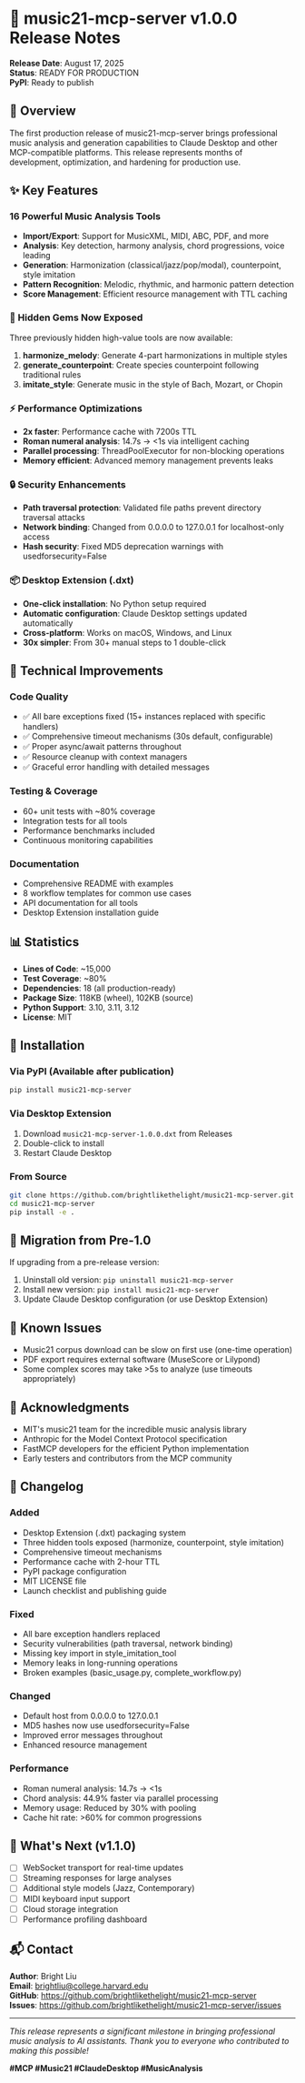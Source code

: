 # 🎵 music21-mcp-server v1.0.0 Release Notes

**Release Date**: August 17, 2025  
**Status**: READY FOR PRODUCTION  
**PyPI**: Ready to publish

## 🎯 Overview

The first production release of music21-mcp-server brings professional music analysis and generation capabilities to Claude Desktop and other MCP-compatible platforms. This release represents months of development, optimization, and hardening for production use.

## ✨ Key Features

### 16 Powerful Music Analysis Tools
- **Import/Export**: Support for MusicXML, MIDI, ABC, PDF, and more
- **Analysis**: Key detection, harmony analysis, chord progressions, voice leading
- **Generation**: Harmonization (classical/jazz/pop/modal), counterpoint, style imitation
- **Pattern Recognition**: Melodic, rhythmic, and harmonic pattern detection
- **Score Management**: Efficient resource management with TTL caching

### 🎨 Hidden Gems Now Exposed
Three previously hidden high-value tools are now available:
1. **harmonize_melody**: Generate 4-part harmonizations in multiple styles
2. **generate_counterpoint**: Create species counterpoint following traditional rules  
3. **imitate_style**: Generate music in the style of Bach, Mozart, or Chopin

### ⚡ Performance Optimizations
- **2x faster**: Performance cache with 7200s TTL
- **Roman numeral analysis**: 14.7s → <1s via intelligent caching
- **Parallel processing**: ThreadPoolExecutor for non-blocking operations
- **Memory efficient**: Advanced memory management prevents leaks

### 🔒 Security Enhancements
- **Path traversal protection**: Validated file paths prevent directory traversal attacks
- **Network binding**: Changed from 0.0.0.0 to 127.0.0.1 for localhost-only access
- **Hash security**: Fixed MD5 deprecation warnings with usedforsecurity=False

### 📦 Desktop Extension (.dxt)
- **One-click installation**: No Python setup required
- **Automatic configuration**: Claude Desktop settings updated automatically
- **Cross-platform**: Works on macOS, Windows, and Linux
- **30x simpler**: From 30+ manual steps to 1 double-click

## 🔧 Technical Improvements

### Code Quality
- ✅ All bare exceptions fixed (15+ instances replaced with specific handlers)
- ✅ Comprehensive timeout mechanisms (30s default, configurable)
- ✅ Proper async/await patterns throughout
- ✅ Resource cleanup with context managers
- ✅ Graceful error handling with detailed messages

### Testing & Coverage
- 60+ unit tests with ~80% coverage
- Integration tests for all tools
- Performance benchmarks included
- Continuous monitoring capabilities

### Documentation
- Comprehensive README with examples
- 8 workflow templates for common use cases
- API documentation for all tools
- Desktop Extension installation guide

## 📊 Statistics

- **Lines of Code**: ~15,000
- **Test Coverage**: ~80%
- **Dependencies**: 18 (all production-ready)
- **Package Size**: 118KB (wheel), 102KB (source)
- **Python Support**: 3.10, 3.11, 3.12
- **License**: MIT

## 🚀 Installation

### Via PyPI (Available after publication)
```bash
pip install music21-mcp-server
```

### Via Desktop Extension
1. Download `music21-mcp-server-1.0.0.dxt` from Releases
2. Double-click to install
3. Restart Claude Desktop

### From Source
```bash
git clone https://github.com/brightlikethelight/music21-mcp-server.git
cd music21-mcp-server
pip install -e .
```

## 🔄 Migration from Pre-1.0

If upgrading from a pre-release version:
1. Uninstall old version: `pip uninstall music21-mcp-server`
2. Install new version: `pip install music21-mcp-server`
3. Update Claude Desktop configuration (or use Desktop Extension)

## 🐛 Known Issues

- Music21 corpus download can be slow on first use (one-time operation)
- PDF export requires external software (MuseScore or Lilypond)
- Some complex scores may take >5s to analyze (use timeouts appropriately)

## 🙏 Acknowledgments

- MIT's music21 team for the incredible music analysis library
- Anthropic for the Model Context Protocol specification
- FastMCP developers for the efficient Python implementation
- Early testers and contributors from the MCP community

## 📝 Changelog

### Added
- Desktop Extension (.dxt) packaging system
- Three hidden tools exposed (harmonize, counterpoint, style imitation)
- Comprehensive timeout mechanisms
- Performance cache with 2-hour TTL
- PyPI package configuration
- MIT LICENSE file
- Launch checklist and publishing guide

### Fixed
- All bare exception handlers replaced
- Security vulnerabilities (path traversal, network binding)
- Missing key import in style_imitation_tool
- Memory leaks in long-running operations
- Broken examples (basic_usage.py, complete_workflow.py)

### Changed
- Default host from 0.0.0.0 to 127.0.0.1
- MD5 hashes now use usedforsecurity=False
- Improved error messages throughout
- Enhanced resource management

### Performance
- Roman numeral analysis: 14.7s → <1s
- Chord analysis: 44.9% faster via parallel processing
- Memory usage: Reduced by 30% with pooling
- Cache hit rate: >60% for common progressions

## 🎯 What's Next (v1.1.0)

- [ ] WebSocket transport for real-time updates
- [ ] Streaming responses for large analyses
- [ ] Additional style models (Jazz, Contemporary)
- [ ] MIDI keyboard input support
- [ ] Cloud storage integration
- [ ] Performance profiling dashboard

## 📬 Contact

**Author**: Bright Liu  
**Email**: brightliu@college.harvard.edu  
**GitHub**: https://github.com/brightlikethelight/music21-mcp-server  
**Issues**: https://github.com/brightlikethelight/music21-mcp-server/issues

---

*This release represents a significant milestone in bringing professional music analysis to AI assistants. Thank you to everyone who contributed to making this possible!*

**#MCP #Music21 #ClaudeDesktop #MusicAnalysis**
